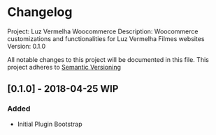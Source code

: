 # Changelog
Project: Luz Vermelha Woocommerce
Description: Woocommerce customizations and functionalities for Luz Vermelha Filmes websites
Version: 0.1.0

All notable changes to this project will be documented in this file.
This project adheres to [Semantic Versioning](http://semver.org/)

## [0.1.0] - 2018-04-25 WIP

### Added
- Initial Plugin Bootstrap
